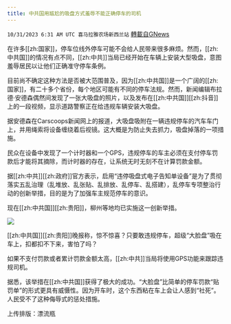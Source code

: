 ```yaml
---
title: 中共国用尴尬的吸盘方式羞辱不能正确停车的司机
---
```

`10/31/2023 6:31 AM UTC 喜马拉雅农场新西兰站` [轉載自GNews](https://gnews.org/articles/1902403)

在许多[[zh:国家]]，停车位线外停车可能不会给人民带来很多麻烦。然而，[[zh:中共国]]的情况有点不同，[[zh:中共]]当局已经开始在车辆上安装大型吸盘，意图羞辱居民以让他们正确准守停车条例。

目前尚不确定这种方法是否被大范围普及，因为[[zh:中共国]]是一个广阔的[[zh:国家]]，有二十多个省份，每个地区可能有不同的停车法规。然而，新闻编辑布拉德·安德森偶然间发现了一张大吸盘的照片，以及发布在[[zh:中共国]][[zh:抖音]]上的一段视频，显示道路警察正在给违规车辆安装大吸盘。

据安德森在Carscoops新闻网上的报道，大吸盘吸附在一辆违规停车的汽车车门上，并用绳索将设备缠绕着后视镜。这大概是为防止失去抓力，吸盘掉落的一项措施。

民众在设备中发现了一个计时器和一个GPS，违规停车的车主必须在支付停车罚款后才能将其摘除，而计时器的存在，让系统无时无刻不在计算罚款金额。

据[[zh:中共]][[zh:政府]]官方表示，启用“违停吸盘式电子告知单设备”是为了贯彻落实五乱治理（乱堆放、乱张贴、乱排放、乱停车、乱搭建），乱停车专项整治行动的创新举措，目的是为了加强车主规范停车的意识。

现在[[zh:中共国]][[zh:贵阳]]，柳州等地均已实施这一创新举措。

![](ipfs://QmazfQ8zu1ZNQBnbSVzYpN2XvyR8kepCagrdPgGGf3HFM7?.png)


[[zh:中共国]][[zh:贵阳]]晚报称，惊不惊喜？只要敢违规停车，超级“大脸盘”吸在车上，扣都扣不下来，害怕了吗？

如果不支付罚款或者累计罚款金额太高，[[zh:中共]]当局将使用GPS功能来跟踪违规司机。 

据悉，该举措在[[zh:中共国]]获得了极大的成功。“大脸盘”比简单的停车罚款“贴罚单”的形式更具有威慑性。因为开车时，这个东西粘在车上会让人感到“社死”。人民受不了这种侮辱式的惩处措施。

上传排版：漂流瓶
